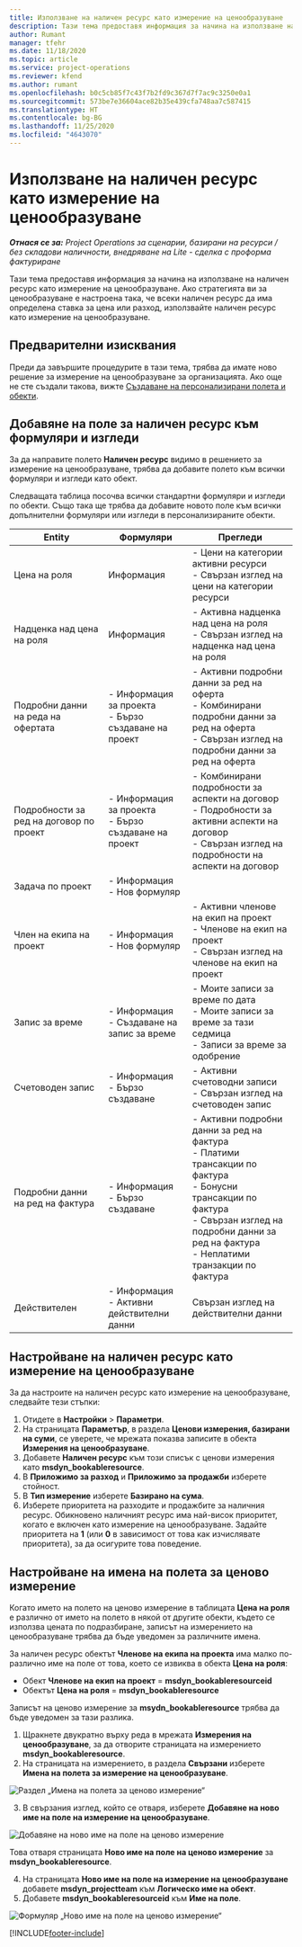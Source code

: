 ```yaml
---
title: Използване на наличен ресурс като измерение на ценообразуване
description: Тази тема предоставя информация за начина на използване на наличен ресурс като измерение на ценообразуване.
author: Rumant
manager: tfehr
ms.date: 11/18/2020
ms.topic: article
ms.service: project-operations
ms.reviewer: kfend
ms.author: rumant
ms.openlocfilehash: b0c5cb85f7c43f7b2fd9c367d7f7ac9c3250e0a1
ms.sourcegitcommit: 573be7e36604ace82b35e439cfa748aa7c587415
ms.translationtype: HT
ms.contentlocale: bg-BG
ms.lasthandoff: 11/25/2020
ms.locfileid: "4643070"
---
```

# <a name="use-a-bookable-resource-as-a-pricing-dimension"></a>Използване на наличен ресурс като измерение на ценообразуване

 _**Отнася се за:** Project Operations за сценарии, базирани на ресурси / без складови наличности, внедряване на Lite - сделка с проформа фактуриране_ 

Тази тема предоставя информация за начина на използване на наличен ресурс като измерение на ценообразуване. Ако стратегията ви за ценообразуване е настроена така, че всеки наличен ресурс да има определена ставка за цена или разход, използвайте наличен ресурс като измерение на ценообразуване.

## <a name="prerequisites"></a>Предварителни изисквания
Преди да завършите процедурите в тази тема, трябва да имате ново решение за измерение на ценообразуване за организацията. Ако още не сте създали такова, вижте [Създаване на персонализирани полета и обекти](../pricing-costing/create-custom-fields-entities-pricing-dimensions.md).

## <a name="add-the-bookable-resource-field-to-forms-and-views"></a>Добавяне на поле за наличен ресурс към формуляри и изгледи
За да направите полето **Наличен ресурс** видимо в решението за измерение на ценообразуване, трябва да добавите полето към всички формуляри и изгледи като обект.

Следващата таблица посочва всички стандартни формуляри и изгледи по обекти. Също така ще трябва да добавите новото поле към всички допълнителни формуляри или изгледи в персонализираните обекти.

|   Entity        | Формуляри   |Прегледи        |
| ------------------------------|---------------------------------|----------------------------------|
|  Цена на роля| Информация | - Цени на категории активни ресурси<br> - Свързан изглед на цени на категории ресурси |
|  Надценка над цена на роля| Информация| - Активна надценка над цена на роля<br>- Свързан изглед на надценка над цена на роля |
|  Подробни данни на реда на офертата| - Информация за проекта<br>- Бързо създаване на проект| - Активни подробни данни за ред на оферта<br>- Комбинирани подробни данни за ред на оферта<br>- Свързан изглед на подробни данни за ред на оферта |
|  Подробности за ред на договор по проект| - Информация за проекта<br>- Бързо създаване на проект| - Комбинирани подробности за аспекти на договор<br>- Подробности за активни аспекти на договор<br>- Свързан изглед на подробности на аспекти на договор |
|  Задача по проект| - Информация<br>- Нов формуляр| &nbsp; |
|  Член на екипа на проект| - Информация<br>- Нов формуляр| - Активни членове на екип на проект<br>- Членове на екип на проект<br>- Свързан изглед на членове на екип на проект |
|  Запис за време| - Информация<br>- Създаване на запис за време| - Моите записи за време по дата<br>- Моите записи за време за тази седмица<br>- Записи за време за одобрение|
|  Счетоводен запис| - Информация<br>- Бързо създаване| - Активни счетоводни записи<br>- Свързан изглед на счетоводен запис |
|  Подробни данни на ред на фактура| - Информация<br>- Бързо създаване| - Активни подробни данни за ред на фактура<br>- Платими трансакции по фактура<br>- Бонусни трансакции по фактура<br>- Свързан изглед на подробни данни за ред на фактура <br>- Неплатими транзакции по фактура|
|  Действителен| - Информация<br>- Активни действителни данни| Свързан изглед на действителни данни |

## <a name="set-up-a-bookable-resource-as-a-pricing-dimension"></a>Настройване на наличен ресурс като измерение на ценообразуване
За да настроите на наличен ресурс като измерение на ценообразуване, следвайте тези стъпки:

1. Отидете в **Настройки** > **Параметри**. 
2. На страницата **Параметър**, в раздела **Ценови измерения, базирани на суми**, се уверете, че мрежата показва записите в обекта **Измерения на ценообразуване**. 
2. Добавете **Наличен ресурс** към този списък с ценови измерения като **msdyn_bookableresource**. 
3. В **Приложимо за разход** и **Приложимо за продажби** изберете стойност.
4. В **Тип измерение** изберете **Базирано на сума**. 
5. Изберете приоритета на разходите и продажбите за наличния ресурс. Обикновено наличният ресурс има най-висок приоритет, когато е включен като измерение на ценообразуване. Задайте приоритета на **1** (или **0** в зависимост от това как изчислявате приоритета), за да осигурите това поведение.

## <a name="set-up-pricing-dimension-field-names"></a>Настройване на имена на полета за ценово измерение

Когато името на полето на ценово измерение в таблицата **Цена на роля** е различно от името на полето в някой от другите обекти, където се използва цената по подразбиране, записът на измерението на ценообразуване трябва да бъде уведомен за различните имена.  

За наличен ресурс обектът **Членове на екипа на проекта** има малко по-различно име на поле от това, което се извиква в обекта **Цена на роля**: 

 - Обект **Членове на екип на проект** = **msdyn_bookableresourceid**
 - Обектът **Цена на роля** = **msdyn_bookableresource**

Записът на ценово измерение за **msydn_bookableresource** трябва да бъде уведомен за тази разлика.

1. Щракнете двукратно върху реда в мрежата **Измерения на ценообразуване**, за да отворите страницата на измерението **msdyn_bookableresource**.
2. На страницата на измерението, в раздела **Свързани** изберете **Имена на полета за измерение на ценообразуване**.

  ![Раздел „Имена на полета за ценово измерение“](media/PD-fieldname.png)

3. В свързания изглед, който се отваря, изберете **Добавяне на ново име на поле на измерение на ценообразуване**.

  ![Добавяне на ново име на поле на ценово измерение](media/Add-NewPD-fieldname.png)

  Това отваря страницата **Ново име на поле на ценово измерение** за **msdyn_bookableresource**. 

4. На страницата **Ново име на поле на измерение на ценообразуване** добавете **msdyn_projectteam** към **Логическо име на обект**.
5. Добавете **msdyn_bookableresourceid** към **Име на поле**.

 ![Формуляр „Ново име на поле на ценово измерение“](media/PD-fieldname-Added.png)


[!INCLUDE[footer-include](../includes/footer-banner.md)]